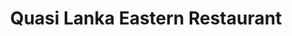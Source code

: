 ---
title: "Quasi Lanka Eastern Restaurant"
address: "Beside Dungarvan Shopping Centre, Dungarvan, Co. Waterford"
tel: "+353 (0)58 24 202"
county: "Waterford"
category: "Indian Restaurants"
type: "Content"
lat: "52.09040832519531"
lng: "-7.623739719390869"
---